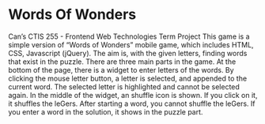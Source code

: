 # Words Of Wonders

Can’s CTIS 255 - Frontend Web Technologies Term Project This game is a simple version of “Words of Wonders” mobile game, which includes HTML, CSS, Javascript (jQuery). The aim is, with the given letters, finding words that exist in the puzzle. There are three main parts in the game. At the bottom of the page, there is a widget to enter letters of the words. By clicking the mouse letter button, a letter is selected, and appended to the current word. The selected letter is highlighted and cannot be selected again. In the middle of the widget, an shuffle icon is shown. If you click on it, it shuffles the leGers. After starting a word, you cannot shuffle the leGers. If you enter a word in the solution, it shows in the puzzle part.


